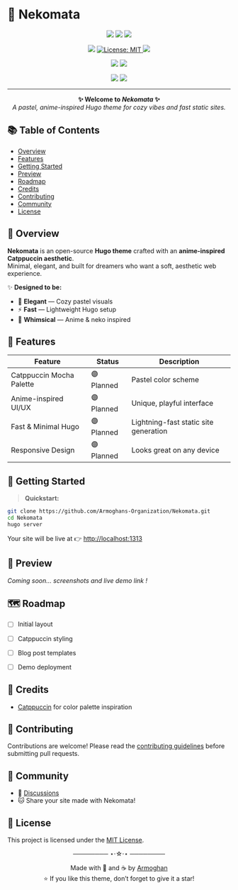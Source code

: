 # 🐾 Nekomata

<p align="center">
  <img src="https://img.shields.io/badge/Hugo-Theme-blueviolet?style=for-the-badge&logo=hugo" />
  <img src="https://img.shields.io/badge/Anime-Style-pink?style=for-the-badge&logo=kitsu" />
  <img src="https://img.shields.io/badge/Catppuccin-mocha-ff69b4?style=for-the-badge" />
</p>

<p align="center">
  <img src="https://img.shields.io/github/stars/Armoghans-Organization/Nekomata?style=for-the-badge&color=pink" />
 <a href="https://github.com/Armoghans-Organization/Nekomata/blob/main/LICENSE">
  <img src="https://img.shields.io/badge/License-MIT-purple?style=for-the-badge" alt="License: MIT" />
</a>
  <img src="https://img.shields.io/github/issues/Armoghans-Organization/Nekomata?style=for-the-badge&color=blueviolet" />
</p>

<p align="center">
  <img src="https://img.shields.io/github/last-commit/Armoghans-Organization/Nekomata?style=for-the-badge&color=brightgreen" />
  <img src="https://img.shields.io/github/repo-size/Armoghans-Organization/Nekomata?style=for-the-badge&color=orange" />
</p>

<p align="center">
  <!-- Contributors -->
  <img src="https://img.shields.io/github/contributors/Armoghans-Organization/Nekomata?style=for-the-badge&color=teal" />
  <!-- Top Language -->
  <img src="https://img.shields.io/github/languages/top/Armoghans-Organization/Nekomata?style=for-the-badge&color=purple" />
</p>

---
<p align="center">
  <b>✨ Welcome to <i>Nekomata</i> ✨</b><br>
  <i>A pastel, anime-inspired Hugo theme for cozy vibes and fast static sites.</i>
</p>


## 📚 Table of Contents

- [Overview](#-overview)
- [Features](#-features)
- [Getting Started](#-getting-started)
- [Preview](#-preview)
- [Roadmap](#-roadmap)
- [Credits](#-credits)
- [Contributing](#-contributing)
- [Community](#-community)
- [License](#-license)


## 🌸 Overview

**Nekomata** is an open-source **Hugo theme** crafted with an **anime-inspired Catppuccin aesthetic**.<br>
Minimal, elegant, and built for dreamers who want a soft, aesthetic web experience.

✨ **Designed to be:**
- 🎀 **Elegant** — Cozy pastel visuals
- ⚡ **Fast** — Lightweight Hugo setup
- 🐾 **Whimsical** — Anime & neko inspired


## 🎀 Features

| Feature                | Status      | Description                              |
|------------------------|------------|------------------------------------------|
| Catppuccin Mocha Palette | 🟣 Planned | Pastel color scheme                      |
| Anime-inspired UI/UX   | 🟣 Planned | Unique, playful interface                |
| Fast & Minimal Hugo    | 🟣 Planned | Lightning-fast static site generation    |
| Responsive Design      | 🟣 Planned | Looks great on any device                |


## 🚀 Getting Started

> **Quickstart:**

```bash
git clone https://github.com/Armoghans-Organization/Nekomata.git
cd Nekomata
hugo server
```

Your site will be live at 👉 [http://localhost:1313](http://localhost:1313)


## 🎨 Preview

_Coming soon… screenshots and live demo link !_


## 🗺️ Roadmap

- [ ] Initial layout
- [ ] Catppuccin styling
- [ ] Blog post templates
- [ ] Demo deployment


## 💖 Credits

- [Catppuccin](https://github.com/catppuccin) for color palette inspiration


## 🤝 Contributing

Contributions are welcome!
Please read the [contributing guidelines](CONTRIBUTING.md) before submitting pull requests.


## 💬 Community

- 🐾 [Discussions](https://github.com/Armoghans-Organization/Nekomata/discussions)
- 🐱 Share your site made with Nekomata!


## 📜 License

This project is licensed under the [MIT License](LICENSE).


<p align="center">──────── ⋆⋅☆⋅⋆ ────────</p>
<p align="center">
  Made with 🐾 and ☕ by <a href="https://github.com/Armoghan-ul-Mohmin">Armoghan</a><br>
  ⭐ If you like this theme, don’t forget to give it a star!
</p>
